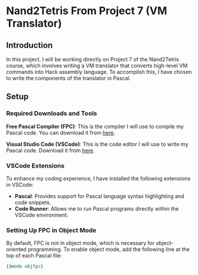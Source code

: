 # **Nand2Tetris From Project 7 (VM Translator)**

## Introduction

In this project, I will be working directly on Project 7 of the Nand2Tetris course, which involves writing a VM translator that converts high-level VM commands into Hack assembly language. To accomplish this, I have chosen to write the components of the translator in Pascal.

## Setup

### Required Downloads and Tools

**Free Pascal Compiler (FPC)**: This is the compiler I will use to compile my Pascal code. You can download it from [here](https://www.freepascal.org/download.html).

**Visual Studio Code (VSCode)**: This is the code editor I will use to write my Pascal code. Download it from [here](https://code.visualstudio.com/).

### VSCode Extensions

To enhance my coding experience, I have installed the following extensions in VSCode:

- **Pascal**: Provides support for Pascal language syntax highlighting and code snippets.
- **Code Runner**: Allows me to run Pascal programs directly within the VSCode environment.

### Setting Up FPC in Object Mode

By default, FPC is not in object mode, which is necessary for object-oriented programming. To enable object mode, add the following line at the top of each Pascal file:

```pascal
{$mode objfpc}
